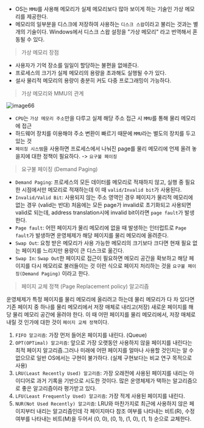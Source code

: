 - OS는 `MMU`를 사용해 메모리가 실제 메모리보다 많아 보이게 하는 기술인 가상 메모리를 제공한다.
- 메모리의 일부분을 디스크에 저장하여 사용하는 `디스크 스왑`이라고 불리는 것과는 별개의 기술이다. Windows에서 디스크 스왑 설정을 "가상 메모리" 라고 번역해서 혼동될 수 있다.

> 가상 메모리 장점

- 사용자가 기억 장소를 일일이 할당하는 불편을 없애준다.
- 프로세스의 크기가 실제 메모리의 용량을 초과해도 실행될 수가 있다.
- 설사 물리적 메모리의 용량이 충분히 커도 다중 프로그래밍이 가능하다.

> 가상 메모리와 MMU의 관계

![image66](https://github.com/user-attachments/assets/dde4babf-d0e5-4f99-ad70-47adfe3e24bb)

- `CPU`는 `가상 메모리 주소`만을 다루고 실제 해당 주소 접근 시 `MMU`를 통해 물리 메모리에 접근
- 하드웨어 장치를 이용해야 주소 변환이 빠르기 때문에 `MMU`라는 별도의 장치를 두고 있는 것
- `페이징 시스템`을 사용하면 프로세스에서 나눠진 page를 물리 메모리에 언제 올려 놓을지에 대한 정책이 필요하다. -> `요구불 페이징`

> 요구불 페이징 (Demand Paging)

- `Demand Paging`: 프로세스의 모든 데이터를 메모리로 적재하지 않고, 실행 중 필요한 시점에서만 메모리로 적재하는데 이 때 `valid/Invalid bit`가 사용된다.
- `Invalid/Valid Bit`: 사용되지 않는 주소 영역인 경우 페이지가 물리적 메모리에 없는 경우 (valid는 반대) 처음에는 모든 page가 invalid로 초기화되고 사용되면 valid로 되는데, address translation시에 invalid bit이라면 `page fault`가 발생한다.
- `Page fault`: 어떤 페이지가 물리 메모리에 없을 때 발생하는 인터럽트로 `Page fault`가 발생하면 운영체제가 해당 페이지를 물리 메모리에 올려준다.
- `Swap Out`: 요청 받은 메모리가 사용 가능한 메모리의 크기보다 크다면 현재 필요 없는 페이지를 느리지만 용량이 큰 디스크로 옮긴다.
- `Swap In`: `Swap Out`한 페이지로 접근이 필요하면 메모리 공간을 확보하고 해당 페이지를 다시 메모리로 불러들이는 것 이런 식으로 페이지 처리하는 것을 `요구불 페이징(Demand Paging)` 이라고 한다.

> 페이지 교체 정책 (Page Replacement policy) 알고리즘

운영체제가 특정 페이지를 물리 메모리에 올리려고 하는데 물리 메모리가 다 차 있다면 기존 페이지 중 하나를 물리 메모리에서 저장 매체로 내리고(저장) 새로운 페이지를 해당 물리 메모리 공간에 올려야 한다. 이 때 어떤 페이지를 물리 메모리에서, 저장 매체로 내릴 것 인가에 대한 것이 `페이지 교체 정책`이다.

1. `FIFO 알고리즘`: 가장 먼저 들어온 페이지를 내린다. (Queue)
2. `OPT(OPTimal) 알고리즘`: 앞으로 가장 오랫동안 사용하지 않을 페이지를 내린다는 최적 페이지 알고리즘.그러나 미래에 어떤 페이지를 얼마나 사용할 것인지는 알 수 없으므로 일반 OS에서는 구현이 불가하다. (실제 구현보다는 비교 연구 목적으로 사용)
3. `LRU(Least Recently Used) 알고리즘`: 가장 오래전에 사용된 페이지를 내리는 아이디어로 과거 기록을 기반으로 시도한 것이다. 많은 운영체제가 택하는 알고리즘으로 좋은 알고리즘이라 평가받고 있다.
4. `LFU(Least Frequently Used) 알고리즘`: 가장 적게 사용된 페이지를 내린다.
5. `NUR(Not Used Recently) 알고리즘`: LRU와 마찬가지로 최근에 사용하지 않은 페이지부터 내리는 알고리즘인데 각 페이지마다 참조 여부를 나타내는 비트(R), 수정 여부를 나타내는 비트(M)을 두어서 (0, 0), (0, 1), (1, 0), (1, 1) 순으로 교체한다.